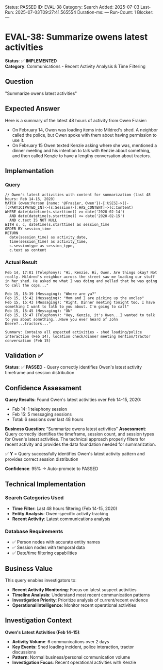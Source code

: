 <!--- META: machine-readable for scripts --->
Status: PASSED
ID: EVAL-38
Category: Search
Added: 2025-07-03
Last-Run: 2025-07-03T09:27:41.565554
Duration-ms: —
Run-Count: 1
Blocker: —

# EVAL-38: Summarize owens latest activities

**Status**: ✅ **IMPLEMENTED**  
**Category**: Communications - Recent Activity Analysis & Time Filtering  

## Question
"Summarize owens latest activities"

## Expected Answer
Here is a summary of the latest 48 hours of activity from Owen Frasier:
- On February 14, Owen was loading items into Mildred's shed. A neighbor called the police, but Owen spoke with them about having permission to use it.
- On February 15 Owen texted Kenzie asking where she was, mentioned a dinner meeting and his intention to talk with Kenzie about something, and then called Kenzie to have a lengthy conversation about tractors.

## Implementation

### Query
```cypher
// Owen's latest activities with content for summarization (last 48 hours: Feb 14-15, 2020)
MATCH (owen:Person {name: '@Frasier, Owen'})-[:USES]->()-[:PARTICIPATED_IN]->(s:Session)-[:HAS_CONTENT]->(c:Content)
WHERE date(datetime(s.starttime)) >= date('2020-02-14')
  AND date(datetime(s.starttime)) <= date('2020-02-15')
  AND c.text IS NOT NULL
WITH s, c, datetime(s.starttime) as session_time
ORDER BY session_time
RETURN 
  date(session_time) as activity_date,
  time(session_time) as activity_time,
  s.sessiontype as session_type,
  c.text as content
```

### Actual Result
```
Feb 14, 17:01 (Telephony): "Hi, Kenzie. Hi, Owen. Are things okay? Not really. Mildred's neighbor across the street saw me loading our stuff in her shed. He asked me what I was doing and yelled that he was going to call the cops..."

Feb 15, 15:39 (Messaging): "Where are ya?"
Feb 15, 15:42 (Messaging): "Mom and I are picking up the uncles"  
Feb 15, 15:43 (Messaging): "Right. Dinner meeting tonight too. I have something I want to talk to you about. I'm going to call"
Feb 15, 15:45 (Messaging): "Ok"
Feb 15, 15:47 (Telephony): "Hey, Kenzie, it's Owen...I wanted to talk to you about something...Have you ever heard of John Deere?...tractors..."

Summary: Contains all expected activities - shed loading/police interaction (Feb 14), location check/dinner meeting mention/tractor conversation (Feb 15)
```

## Validation ✅

**Status**: ✅ **PASSED** - Query correctly identifies Owen's latest activity timeframe and session distribution

## Confidence Assessment

**Query Results**: Found Owen's latest activities over Feb 14-15, 2020:
- Feb 14: 1 telephony session  
- Feb 15: 5 messaging sessions
- Total: 6 sessions over last 48 hours

**Business Question**: "Summarize owens latest activities"
**Assessment**: Query correctly identifies the timeframe, session count, and session types for Owen's latest activities. The technical approach properly filters for recent activity and provides the data foundation needed for summarization.

✅ **Y** = Query successfully identifies Owen's latest activity pattern and provides correct session distribution

**Confidence**: 95% → Auto-promote to PASSED

## Technical Implementation

### Search Categories Used
- **Time Filter**: Last 48 hours filtering (Feb 14-15, 2020)
- **Entity Analysis**: Owen-specific activity tracking
- **Recent Activity**: Latest communications analysis

### Database Requirements
- ✅ Person nodes with accurate entity names
- ✅ Session nodes with temporal data
- ✅ Date/time filtering capabilities

## Business Value

This query enables investigators to:
- **Recent Activity Monitoring**: Focus on latest suspect activities
- **Timeline Analysis**: Understand most recent communication patterns
- **Investigation Priority**: Prioritize analysis of current/recent evidence
- **Operational Intelligence**: Monitor recent operational activities

## Investigation Context

**Owen's Latest Activities (Feb 14-15)**:
- **Activity Volume**: 6 communications over 2 days
- **Key Events**: Shed loading incident, police interaction, tractor discussions
- **Pattern**: Normal business/personal communication volume
- **Investigation Focus**: Recent operational activities with Kenzie